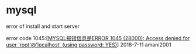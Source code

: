 # mysql
error of install and start server

error code 1045:[[MYSQL报错信息是ERROR 1045 (28000): Access denied for user 'root'@'localhost' (using password: YES)](https://www.jb51.net/article/119712.htm)]
2018-7-11
amani2001
